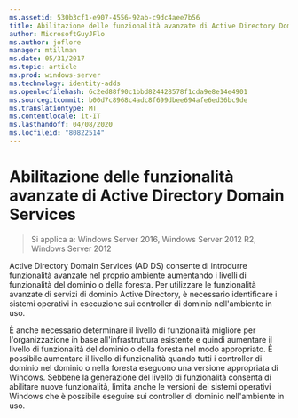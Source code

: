 ```yaml
---
ms.assetid: 530b3cf1-e907-4556-92ab-c9dc4aee7b56
title: Abilitazione delle funzionalità avanzate di Active Directory Domain Services
author: MicrosoftGuyJFlo
ms.author: joflore
manager: mtillman
ms.date: 05/31/2017
ms.topic: article
ms.prod: windows-server
ms.technology: identity-adds
ms.openlocfilehash: 6c2ed88f90c1bbd824428578f1cda9e8e14e4901
ms.sourcegitcommit: b00d7c8968c4adc8f699dbee694afe6ed36bc9de
ms.translationtype: MT
ms.contentlocale: it-IT
ms.lasthandoff: 04/08/2020
ms.locfileid: "80822514"
---
```

# <a name="enabling-advanced-features-for-ad-ds"></a>Abilitazione delle funzionalità avanzate di Active Directory Domain Services

>Si applica a: Windows Server 2016, Windows Server 2012 R2, Windows Server 2012

Active Directory Domain Services (AD DS) consente di introdurre funzionalità avanzate nel proprio ambiente aumentando i livelli di funzionalità del dominio o della foresta. Per utilizzare le funzionalità avanzate di servizi di dominio Active Directory, è necessario identificare i sistemi operativi in esecuzione sui controller di dominio nell'ambiente in uso.   
  
È anche necessario determinare il livello di funzionalità migliore per l'organizzazione in base all'infrastruttura esistente e quindi aumentare il livello di funzionalità del dominio o della foresta nel modo appropriato. È possibile aumentare il livello di funzionalità quando tutti i controller di dominio nel dominio o nella foresta eseguono una versione appropriata di Windows. Sebbene la generazione del livello di funzionalità consenta di abilitare nuove funzionalità, limita anche le versioni dei sistemi operativi Windows che è possibile eseguire sui controller di dominio nell'ambiente in uso.  
        
  


